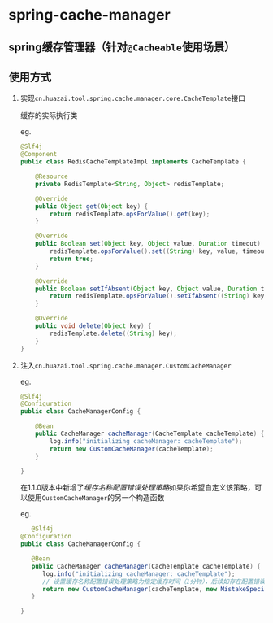 # spring-cache-manager
## spring缓存管理器（针对`@Cacheable`使用场景）

## 使用方式

1. 实现`cn.huazai.tool.spring.cache.manager.core.CacheTemplate`接口

    缓存的实际执行类

   eg.
   ```java
   @Slf4j
   @Component
   public class RedisCacheTemplateImpl implements CacheTemplate {
   
       @Resource
       private RedisTemplate<String, Object> redisTemplate;
   
       @Override
       public Object get(Object key) {
           return redisTemplate.opsForValue().get(key);
       }
   
       @Override
       public Boolean set(Object key, Object value, Duration timeout) {
           redisTemplate.opsForValue().set((String) key, value, timeout);
           return true;
       }
   
       @Override
       public Boolean setIfAbsent(Object key, Object value, Duration timeout) {
           return redisTemplate.opsForValue().setIfAbsent((String) key, value, timeout);
       }
   
       @Override
       public void delete(Object key) {
           redisTemplate.delete((String) key);
       }
   }
   ```

2. 注入`cn.huazai.tool.spring.cache.manager.CustomCacheManager`

   eg.
   ```java
   @Slf4j
   @Configuration
   public class CacheManagerConfig {
   
       @Bean
       public CacheManager cacheManager(CacheTemplate cacheTemplate) {
           log.info("initializing cacheManager: cacheTemplate");
           return new CustomCacheManager(cacheTemplate);
       }
   
   }
   ```
   
   在1.1.0版本中新增了*缓存名称配置错误处理策略*如果你希望自定义该策略，可以使用`CustomCacheManager`的另一个构造函数
   
   eg.
   ```java
      @Slf4j
   @Configuration
   public class CacheManagerConfig {
   
      @Bean
      public CacheManager cacheManager(CacheTemplate cacheTemplate) {
         log.info("initializing cacheManager: cacheTemplate");
         // 设置缓存名称配置错误处理策略为指定缓存时间（1分钟），后续如存在配置错误情况，则会按照1分钟缓存
         return new CustomCacheManager(cacheTemplate, new MistakeSpecifiedCacheTimeStrategy("1min"));
      }
   
   }
   ```